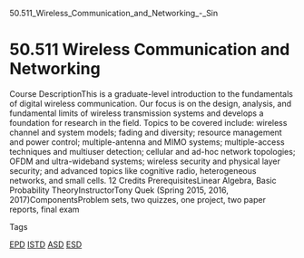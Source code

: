 50.511_Wireless_Communication_and_Networking_-_Sin



50.511 Wireless Communication and Networking
============================================

Course DescriptionThis is a graduate-level introduction to the fundamentals of digital wireless communication. Our focus is on the design, analysis, and fundamental limits of wireless transmission systems and develops a foundation for research in the field. Topics to be covered include: wireless channel and system models; fading and diversity; resource management and power control; multiple-antenna and MIMO systems; multiple-access techniques and multiuser detection; cellular and ad-hoc network topologies; OFDM and ultra-wideband systems; wireless security and physical layer security; and advanced topics like cognitive radio, heterogeneous networks, and small cells. 12 Credits PrerequisitesLinear Algebra, Basic Probability TheoryInstructorTony Quek (Spring 2015, 2016, 2017)ComponentsProblem sets, two quizzes, one project, two paper reports, final exam

Tags

[EPD](/education/undergraduate/courses/?pillar-cluster=44)
[ISTD](/education/undergraduate/courses/?pillar-cluster=11)
[ASD](/education/undergraduate/courses/?pillar-cluster=1167)
[ESD](/education/undergraduate/courses/?pillar-cluster=99)

